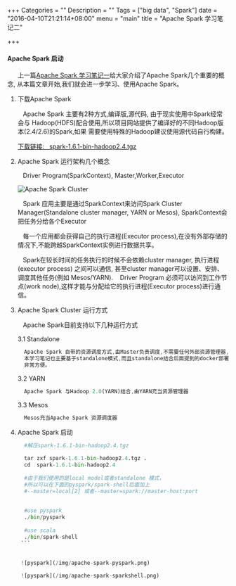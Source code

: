 +++
Categories = ""
Description = ""
Tags = ["big data", "Spark"]
date = "2016-04-10T21:21:14+08:00"
menu = "main"
title = "Apache Spark 学习笔记二"

+++
#### Apache Spark 启动

   &nbsp; &nbsp;&nbsp; &nbsp;上一篇[Apache Spark 学习笔记一](/post/spark-study-01/)给大家介绍了Apache Spark几个重要的概念, <!--more-->从本篇文章开始,我们就会进一步学习、使用Apache Spark。
  
 1. 下载Apache Spark
 
     &nbsp; &nbsp;Apache Spark 主要有2种方式,编译版,源代码, 由于现实使用中Spark经常会与
   Hadoop(HDFS)配合使用,所以项目网站提供了编译好的不同Hadoop版本(2.4/2.6)的Spark,如果
   需要使用特殊的Hadoop建议使用源代码自行构建。
  
     [下载链接: &nbsp; spark-1.6.1-bin-hadoop2.4.tgz](https://spark.apache.org/downloads.html)


2. Apache Spark 运行架构几个概念
     
     &nbsp;&nbsp; Driver Program(SparkContext), Master,Worker,Executor
  
    ![Apache Spark Cluster](/img/apache-spark-cluster-overview.png)
  
     &nbsp;&nbsp; Spark 应用主要是通过SparkContext来访问Spark Cluster Manager(Standalone cluster manager, YARN or Mesos), SparkContext会把任务分给各个Executor
    
     &nbsp;&nbsp; 每一个应用都会获得自己的执行进程(Executor process),在没有外部存储的情况下,不能跨越SparkContext实例进行数据共享。
     
     &nbsp;&nbsp; Spark在较长时间的任务执行的时候不会依赖cluster manager, 执行进程(executor process) 之间可以通信, 甚至cluster manager可以设置、安排、调度其他任务(例如 Mesos/YARN).
     &nbsp;&nbsp; Driver Program 必须可以访问到工作节点(work node),这样才能与分配给它的执行进程(Executor process)进行通信。
     
     
3. Apache Spark Cluster 运行方式
   
     &nbsp;&nbsp; Apache Spark目前支持以下几种运行方式
   
  
     3.1 Standalone
   
     
     ```js
	   Apache Spark 自带的资源调度方式,由Master负责调度,不需要任何外部资源管理器,
	   本学习笔记也主要基于standalone模式,而且standalone结合后面提到的docker部署
	   非常方便。
     ```
     
     3.2 YARN
   
     
     ```js
	   Apache Spark 与Hadoop 2.0(YARN)结合,由YARN充当资源管理器
     ```
     
     3.3 Mesos
   
     
     ```js
	   Mesos充当Apache Spark 资源调度器
     ```

4. Apache Spark 启动
   
  
      
      ```python
	    #解压spark-1.6.1-bin-hadoop2.4.tgz
	    
	    tar zxf spark-1.6.1-bin-hadoop2.4.tgz . 
	    cd  spark-1.6.1-bin-hadoop2.4
	    
	    #由于我们使用的是local model或者standalone 模式，
	    #所以可以在下面的pyspark/spark-shell后面加上 
	    #--master=local[2] 或者--master=spark://master-host:port
	    
	    
	    #use pyspark
	    ./bin/pyspark
	    
	    #use scala
	    ./bin/spark-shell      
	   ```
       
       
       ![pyspark](/img/apache-spark-pyspark.png)

       ![pyspark](/img/apache-spark-sparkshell.png)  

